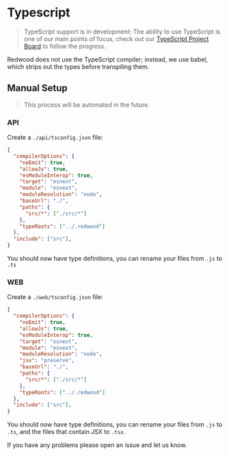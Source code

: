 # Typescript


> TypeScript support is in development: The ability to use TypeScript is one of our main points of focus, check out our [TypeScript Project Board](https://github.com/redwoodjs/redwood/projects/2) to follow the progress.

Redwood does not use the TypeScript compiler; instead, we use babel, which strips out the types before transpiling them.

## Manual Setup

> This process will be automated in the future.

### API

Create a `./api/tsconfig.json` file:
```json
{
  "compilerOptions": {
    "noEmit": true,
    "allowJs": true,
    "esModuleInterop": true,
    "target": "esnext",
    "module": "esnext",
    "moduleResolution": "node",
    "baseUrl": "./",
    "paths": {
      "src/*": ["./src/*"]
    },
    "typeRoots": ["../.redwood"]
  },
  "include": ["src"],
}
```

You should now have type definitions, you can rename your files from `.js` to `.ts`

### WEB

Create a `./web/tsconfig.json` file:
```json
{
  "compilerOptions": {
    "noEmit": true,
    "allowJs": true,
    "esModuleInterop": true,
    "target": "esnext",
    "module": "esnext",
    "moduleResolution": "node",
    "jsx": "preserve",
    "baseUrl": "./",
    "paths": {
      "src/*": ["./src/*"]
    },
    "typeRoots": ["../.redwood"]
  },
  "include": ["src"],
}
```

You should now have type definitions, you can rename your files from `.js` to `.ts`, and the files that contain JSX to `.tsx`.

If you have any problems please open an issue and let us know.
